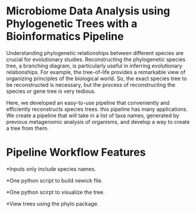 # Microbiome Data Analysis using Phylogenetic Trees with a Bioinformatics Pipeline 
Understanding phylogenetic relationships between different species are crucial for evolutionary studies. Reconstructing the phylogenetic species tree, a branching diagram, is particularly useful in inferring evolutionary relationships. For example, the tree-of-life provides a remarkable view of organizing principles of the biological world. So, the exact species tree to be reconstructed is necessary, but the process of reconstructing the species or gene tree is very tedious.                   
 
Here, we developed an easy-to-use pipeline that conveniently and efficiently reconstructs species trees. this pipeline has many applications. We create a pipeline that will take in a list of taxa names, generated by previous metagenomic analysis of organisms, and develop a way to create a tree from them.       


# Pipeline Workflow Features      
   
*Inputs only include species names.       

*One python script to build newick file.     

*One python scirpt to visualize the tree.

*View trees using the phylo package.
